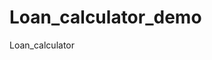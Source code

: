 # Loan_calculator_demo
Loan_calculator


<!--
1、如何在文档中查找元素；
2、如何通过表单input元素来获取用户的输入数据；
3、如何通过文档元素来设置HTML内容；
4、如何将数据存储在浏览器当中；
5、如何使用脚本发起http请求；
6、如何利用<canvas>元素绘图。
-->